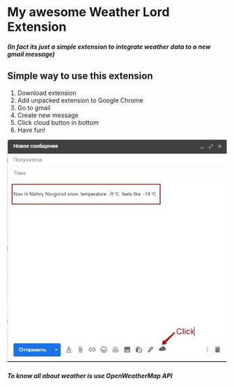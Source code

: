 <h1>My awesome Weather Lord Extension</h1>
<h5>(In fact its just a simple extension to integrate weather data to a new gmail message)</h5>
<h2>Simple way to use this extension</h2>
<ol>
<li>Download extension</li>
<li>Add unpacked extension to Google Chrome</li>
<li>Go to gmail</li>
<li>Create new message</li>
<li>Click cloud button in bottom</li>
<li>Have fun!</li>
</ol>
<img src="images/weather-lord-extension-tutorial.jpg" alt="">
<h5>To know all about weather is use OpenWeatherMap API</h5>
